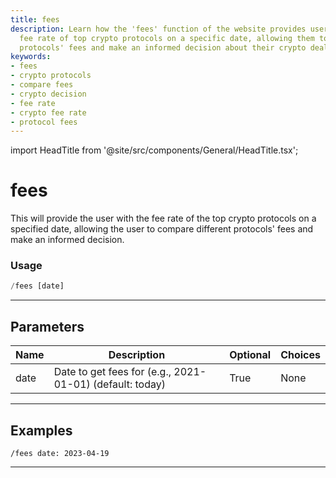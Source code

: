 ```yaml
---
title: fees
description: Learn how the 'fees' function of the website provides users with the
  fee rate of top crypto protocols on a specific date, allowing them to compare different
  protocols' fees and make an informed decision about their crypto dealings.
keywords:
- fees
- crypto protocols
- compare fees
- crypto decision
- fee rate
- crypto fee rate
- protocol fees
---
```


import HeadTitle from '@site/src/components/General/HeadTitle.tsx';

<HeadTitle title="fees - Crypto - Telegram - Reference | OpenBB Bot Docs" />

# fees

This will provide the user with the fee rate of the top crypto protocols on a specified date, allowing the user to compare different protocols' fees and make an informed decision.

### Usage

```python wordwrap
/fees [date]
```

---

## Parameters

| Name | Description | Optional | Choices |
| ---- | ----------- | -------- | ------- |
| date | Date to get fees for (e.g., 2021-01-01) (default: today) | True | None |


---

## Examples

```
/fees date: 2023-04-19
```

---

